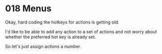 # 018 Menus

Okay, hard coding the hotkeys for actions is getting old.

I'd like to be able to add any action to a set of actions
and not worry about whether the preferred hot key is already set.

So let's just assign actions a number.
